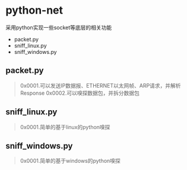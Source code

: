 # python-net
采用python实现一些socket等底层的相关功能
* packet.py
* sniff_linux.py
* sniff_windows.py
>
## packet.py
>
>0x0001.可以发送IP数据报、ETHERNET以太网帧、ARP请求，并解析Response
>0x0002.可以嗅探数据包，并拆分数据包

## sniff_linux.py
>
>0x0001.简单的基于linux的python嗅探

## sniff_windows.py
>
>0x0001.简单的基于windows的python嗅探
